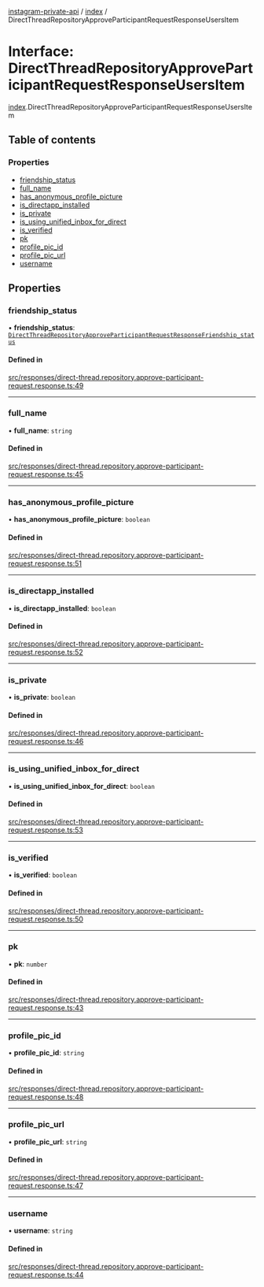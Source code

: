 [instagram-private-api](../../README.md) / [index](../../modules/index.md) / DirectThreadRepositoryApproveParticipantRequestResponseUsersItem

# Interface: DirectThreadRepositoryApproveParticipantRequestResponseUsersItem

[index](../../modules/index.md).DirectThreadRepositoryApproveParticipantRequestResponseUsersItem

## Table of contents

### Properties

- [friendship\_status](DirectThreadRepositoryApproveParticipantRequestResponseUsersItem.md#friendship_status)
- [full\_name](DirectThreadRepositoryApproveParticipantRequestResponseUsersItem.md#full_name)
- [has\_anonymous\_profile\_picture](DirectThreadRepositoryApproveParticipantRequestResponseUsersItem.md#has_anonymous_profile_picture)
- [is\_directapp\_installed](DirectThreadRepositoryApproveParticipantRequestResponseUsersItem.md#is_directapp_installed)
- [is\_private](DirectThreadRepositoryApproveParticipantRequestResponseUsersItem.md#is_private)
- [is\_using\_unified\_inbox\_for\_direct](DirectThreadRepositoryApproveParticipantRequestResponseUsersItem.md#is_using_unified_inbox_for_direct)
- [is\_verified](DirectThreadRepositoryApproveParticipantRequestResponseUsersItem.md#is_verified)
- [pk](DirectThreadRepositoryApproveParticipantRequestResponseUsersItem.md#pk)
- [profile\_pic\_id](DirectThreadRepositoryApproveParticipantRequestResponseUsersItem.md#profile_pic_id)
- [profile\_pic\_url](DirectThreadRepositoryApproveParticipantRequestResponseUsersItem.md#profile_pic_url)
- [username](DirectThreadRepositoryApproveParticipantRequestResponseUsersItem.md#username)

## Properties

### friendship\_status

• **friendship\_status**: [`DirectThreadRepositoryApproveParticipantRequestResponseFriendship_status`](DirectThreadRepositoryApproveParticipantRequestResponseFriendship_status.md)

#### Defined in

[src/responses/direct-thread.repository.approve-participant-request.response.ts:49](https://github.com/Nerixyz/instagram-private-api/blob/0e0721c/src/responses/direct-thread.repository.approve-participant-request.response.ts#L49)

___

### full\_name

• **full\_name**: `string`

#### Defined in

[src/responses/direct-thread.repository.approve-participant-request.response.ts:45](https://github.com/Nerixyz/instagram-private-api/blob/0e0721c/src/responses/direct-thread.repository.approve-participant-request.response.ts#L45)

___

### has\_anonymous\_profile\_picture

• **has\_anonymous\_profile\_picture**: `boolean`

#### Defined in

[src/responses/direct-thread.repository.approve-participant-request.response.ts:51](https://github.com/Nerixyz/instagram-private-api/blob/0e0721c/src/responses/direct-thread.repository.approve-participant-request.response.ts#L51)

___

### is\_directapp\_installed

• **is\_directapp\_installed**: `boolean`

#### Defined in

[src/responses/direct-thread.repository.approve-participant-request.response.ts:52](https://github.com/Nerixyz/instagram-private-api/blob/0e0721c/src/responses/direct-thread.repository.approve-participant-request.response.ts#L52)

___

### is\_private

• **is\_private**: `boolean`

#### Defined in

[src/responses/direct-thread.repository.approve-participant-request.response.ts:46](https://github.com/Nerixyz/instagram-private-api/blob/0e0721c/src/responses/direct-thread.repository.approve-participant-request.response.ts#L46)

___

### is\_using\_unified\_inbox\_for\_direct

• **is\_using\_unified\_inbox\_for\_direct**: `boolean`

#### Defined in

[src/responses/direct-thread.repository.approve-participant-request.response.ts:53](https://github.com/Nerixyz/instagram-private-api/blob/0e0721c/src/responses/direct-thread.repository.approve-participant-request.response.ts#L53)

___

### is\_verified

• **is\_verified**: `boolean`

#### Defined in

[src/responses/direct-thread.repository.approve-participant-request.response.ts:50](https://github.com/Nerixyz/instagram-private-api/blob/0e0721c/src/responses/direct-thread.repository.approve-participant-request.response.ts#L50)

___

### pk

• **pk**: `number`

#### Defined in

[src/responses/direct-thread.repository.approve-participant-request.response.ts:43](https://github.com/Nerixyz/instagram-private-api/blob/0e0721c/src/responses/direct-thread.repository.approve-participant-request.response.ts#L43)

___

### profile\_pic\_id

• **profile\_pic\_id**: `string`

#### Defined in

[src/responses/direct-thread.repository.approve-participant-request.response.ts:48](https://github.com/Nerixyz/instagram-private-api/blob/0e0721c/src/responses/direct-thread.repository.approve-participant-request.response.ts#L48)

___

### profile\_pic\_url

• **profile\_pic\_url**: `string`

#### Defined in

[src/responses/direct-thread.repository.approve-participant-request.response.ts:47](https://github.com/Nerixyz/instagram-private-api/blob/0e0721c/src/responses/direct-thread.repository.approve-participant-request.response.ts#L47)

___

### username

• **username**: `string`

#### Defined in

[src/responses/direct-thread.repository.approve-participant-request.response.ts:44](https://github.com/Nerixyz/instagram-private-api/blob/0e0721c/src/responses/direct-thread.repository.approve-participant-request.response.ts#L44)
